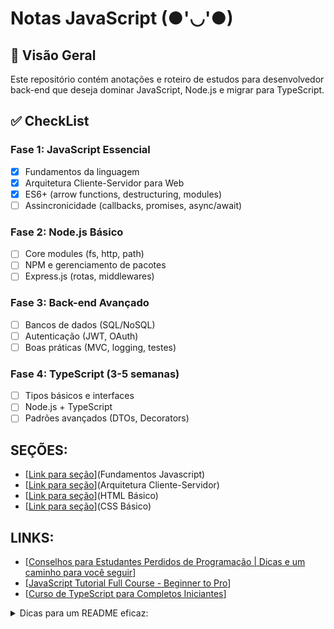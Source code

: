 # Notas JavaScript (●'◡'●)

## 📌 Visão Geral

Este repositório contém anotações e roteiro de estudos para desenvolvedor back-end que deseja dominar JavaScript, Node.js e migrar para TypeScript.

## ✅ CheckList

### Fase 1: JavaScript Essencial

- [x] Fundamentos da linguagem
- [x] Arquitetura Cliente-Servidor para Web
- [x] ES6+ (arrow functions, destructuring, modules)
- [ ] Assincronicidade (callbacks, promises, async/await)

### Fase 2: Node.js Básico

- [ ] Core modules (fs, http, path)
- [ ] NPM e gerenciamento de pacotes
- [ ] Express.js (rotas, middlewares)

### Fase 3: Back-end Avançado

- [ ] Bancos de dados (SQL/NoSQL)
- [ ] Autenticação (JWT, OAuth)
- [ ] Boas práticas (MVC, logging, testes)

### Fase 4: TypeScript (3-5 semanas)

- [ ] Tipos básicos e interfaces
- [ ] Node.js + TypeScript
- [ ] Padrões avançados (DTOs, Decorators)

## SEÇÕES:

- [[Link para seção](https://github.com/DerekMA15/JS_Notas/blob/main/Fundamentos.md)](Fundamentos Javascript)
- [[Link para seção](https://github.com/DerekMA15/Nota_JavaScript/blob/main/Fundamentos.md)](Arquitetura Cliente-Servidor)
- [[Link para seção](https://github.com/DerekMA15/Nota_JavaScript/blob/main/HTML_b%C3%A1sico.md)](HTML Básico)
- [[Link para seção](https://github.com/DerekMA15/Nota_JavaScript/blob/main/CSS_b%C3%A1sico.md)](CSS Básico)

## LINKS:

- [[Conselhos para Estudantes Perdidos de Programação | Dicas e um caminho para você seguir](https://www.youtube.com/watch?v=REW7MVDn0T4)]
- [[JavaScript Tutorial Full Course - Beginner to Pro](https://www.youtube.com/watch?v=XJC5WB2Bwrc)]
- [[Curso de TypeScript para Completos Iniciantes](https://www.youtube.com/watch?v=ppDsxbUNtNQ&t=498s&ab_channel=FelipeRocha%E2%80%A2FullStackClub)]
<details>
<summary>
Dicas para um README eficaz:
</summary>

1. **Hierarquia clara**: Use headers (`##`, `###`) para organizar seções
2. **Elementos visuais**: Tabelas, lists e diff blocks facilitam a leitura
3. **Seções recolhíveis**: `<details>` para anotações técnicas detalhadas
4. **Checklists**: Permitem acompanhar progresso
5. **Links úteis**: Documentação oficial e recursos recomendados
6. **Destaques**: Emojis e formatação para ênfase (não exagere)
</details>
